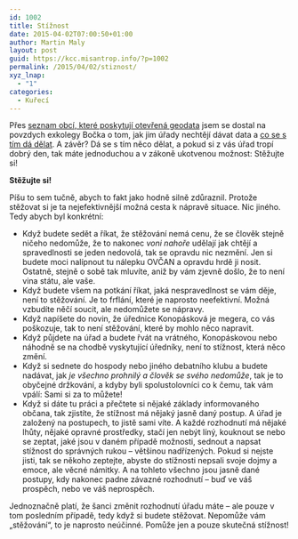 ```yaml
---
id: 1002
title: Stížnost
date: 2015-04-02T07:00:50+01:00
author: Martin Maly
layout: post
guid: https://kcc.misantrop.info/?p=1002
permalink: /2015/04/02/stiznost/
xyz_lnap:
  - "1"
categories:
  - Kuřecí
---
```

Přes [seznam obcí, které poskytují otevřená geodata](https://samizdat.cz/blog/prehled-obci-ktera-nabizeji-verejnosti-otevrena-geodata/) jsem se dostal na povzdych exkolegy Bočka o tom, jak jim úřady nechtějí dávat data a [co se s tím dá dělat](https://samizdat.cz/blog/seznam-odtahu-odlovenou-zver-diagnozy-klientu-vam-nedame-proste-to-neumime/). A závěr? Dá se s tím něco dělat, a pokud si z vás úřad tropí dobrý den, tak máte jednoduchou a v zákoně ukotvenou možnost: Stěžujte si!

**Stěžujte si!**

Píšu to sem tučně, abych to fakt jako hodně silně zdůraznil. Protože stěžovat si je ta nejefektivnější možná cesta k nápravě situace. Nic jiného. Tedy abych byl konkrétní:

  * Když budete sedět a říkat, že stěžování nemá cenu, že se člověk stejně ničeho nedomůže, že to nakonec _voni nahoře_ udělají jak chtějí a spravedlnosti se jeden nedovolá, tak se opravdu nic nezmění. Jen si budete moci nalípnout tu nálepku OVČAN a opravdu hrdě ji nosit. Ostatně, stejně o sobě tak mluvíte, aniž by vám zjevně došlo, že to není vina státu, ale vaše.
  * Když budete všem na potkání říkat, jaká nespravedlnost se vám děje, není to stěžování. Je to frflání, které je naprosto neefektivní. Možná vzbudíte něčí soucit, ale nedomůžete se nápravy.
  * Když napíšete do novin, že úřednice Konopásková je megera, co vás poškozuje, tak to není stěžování, které by mohlo něco napravit.
  * Když půjdete na úřad a budete řvát na vrátného, Konopáskovou nebo náhodně se na chodbě vyskytující úředníky, není to stížnost, která něco změní.
  * Když si sednete do hospody nebo jiného debatního klubu a budete nadávat, jak _je všechno prohnilý a člověk se svého nedomůže_, tak je to obyčejné držkování, a kdyby byli spolustolovníci co k čemu, tak vám vpálí: Sami si za to můžete!
  * Když si dáte tu práci a přečtete si nějaké základy informovaného občana, tak zjistíte, že stížnost má nějaký jasně daný postup. A úřad je založený na postupech, to jistě sami víte. A každé rozhodnutí má nějaké lhůty, nějaké opravné prostředky, stačí jen nebýt líný, kouknout se nebo se zeptat, jaké jsou v daném případě možnosti, sednout a napsat stížnost do správných rukou &#8211; většinou nadřízených. Pokud si nejste jisti, tak se někoho zeptejte, abyste do stížnosti nepsali svoje dojmy a emoce, ale věcné námitky. A na tohleto všechno jsou jasně dané postupy, kdy nakonec padne závazné rozhodnutí &#8211; buď ve váš prospěch, nebo ve váš neprospěch.

Jednoznačně platí, že šanci změnit rozhodnutí úřadu máte &#8211; ale pouze v tom posledním případě, tedy když si budete stěžovat. Nepomůže vám &#8222;stěžování&#8220;, to je naprosto neúčinné. Pomůže jen a pouze skutečná stížnost!